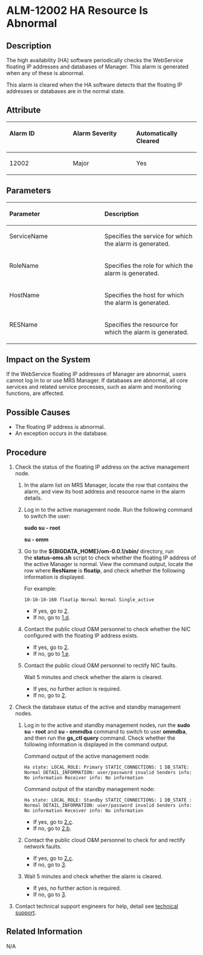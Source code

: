 # ALM-12002 HA Resource Is Abnormal<a name="EN-US_TOPIC_0125375751"></a>

## Description<a name="s31e769cb69684355a5a4638fffd10534"></a>

The high availability \(HA\) software periodically checks the WebService floating IP addresses and databases of Manager. This alarm is generated when any of these is abnormal.

This alarm is cleared when the HA software detects that the floating IP addresses or databases are in the normal state.

## **Attribute**<a name="s343a5a9b695a489ea7807e9cd6e7faa6"></a>

<a name="t73e9295a2eb04511837e97c84db9cb28"></a>
<table><thead align="left"><tr id="rf028f7916b264b6983bf69ba4e55abf7"><th class="cellrowborder" valign="top" width="33.33333333333333%" id="mcps1.1.4.1.1"><p id="aac02990371d548d9b91c4ff4ebd5b119"><a name="aac02990371d548d9b91c4ff4ebd5b119"></a><a name="aac02990371d548d9b91c4ff4ebd5b119"></a><strong id="a3aa38ec8a5524588b3a4d80b806f35eb"><a name="a3aa38ec8a5524588b3a4d80b806f35eb"></a><a name="a3aa38ec8a5524588b3a4d80b806f35eb"></a>Alarm ID</strong></p>
</th>
<th class="cellrowborder" valign="top" width="33.33333333333333%" id="mcps1.1.4.1.2"><p id="a35e91a1a7d724ecd9f76f3f570a08fe0"><a name="a35e91a1a7d724ecd9f76f3f570a08fe0"></a><a name="a35e91a1a7d724ecd9f76f3f570a08fe0"></a><strong id="a6a6cada96da245e38dd67c8717a3862c"><a name="a6a6cada96da245e38dd67c8717a3862c"></a><a name="a6a6cada96da245e38dd67c8717a3862c"></a>Alarm Severity</strong></p>
</th>
<th class="cellrowborder" valign="top" width="33.33333333333333%" id="mcps1.1.4.1.3"><p id="ab40e83998b26464bb1fdb167c4617e86"><a name="ab40e83998b26464bb1fdb167c4617e86"></a><a name="ab40e83998b26464bb1fdb167c4617e86"></a><strong id="a4194bf9323044700911a79023beebaac"><a name="a4194bf9323044700911a79023beebaac"></a><a name="a4194bf9323044700911a79023beebaac"></a>Automatically Cleared</strong></p>
</th>
</tr>
</thead>
<tbody><tr id="r7f5ea298765d41aeb73c07eaa423356b"><td class="cellrowborder" valign="top" width="33.33333333333333%" headers="mcps1.1.4.1.1 "><p id="a21424d79ceb94347bca684e6b319cc52"><a name="a21424d79ceb94347bca684e6b319cc52"></a><a name="a21424d79ceb94347bca684e6b319cc52"></a>12002</p>
</td>
<td class="cellrowborder" valign="top" width="33.33333333333333%" headers="mcps1.1.4.1.2 "><p id="afa60f646ae554e12bdc06593ab8d1e75"><a name="afa60f646ae554e12bdc06593ab8d1e75"></a><a name="afa60f646ae554e12bdc06593ab8d1e75"></a>Major</p>
</td>
<td class="cellrowborder" valign="top" width="33.33333333333333%" headers="mcps1.1.4.1.3 "><p id="aabc205a1d4d24554b266d6132180825f"><a name="aabc205a1d4d24554b266d6132180825f"></a><a name="aabc205a1d4d24554b266d6132180825f"></a>Yes</p>
</td>
</tr>
</tbody>
</table>

## Parameters<a name="s107a10c0308040f689f1f612886b4c4f"></a>

<a name="t56bf09995c2a4435b154a558626c6f96"></a>
<table><thead align="left"><tr id="rfb8e0f5583cf49e8b4e323e038eb3235"><th class="cellrowborder" valign="top" width="50%" id="mcps1.1.3.1.1"><p id="ae69734ab07684cff8df777670ef73194"><a name="ae69734ab07684cff8df777670ef73194"></a><a name="ae69734ab07684cff8df777670ef73194"></a><strong id="a931b1ad9021a47b4beae69b408429ca1"><a name="a931b1ad9021a47b4beae69b408429ca1"></a><a name="a931b1ad9021a47b4beae69b408429ca1"></a>Parameter</strong></p>
</th>
<th class="cellrowborder" valign="top" width="50%" id="mcps1.1.3.1.2"><p id="abd3343835d334361bf687c5722747d6f"><a name="abd3343835d334361bf687c5722747d6f"></a><a name="abd3343835d334361bf687c5722747d6f"></a><strong id="ae778b34a6c1e41c59dc5fdd5f2d1459e"><a name="ae778b34a6c1e41c59dc5fdd5f2d1459e"></a><a name="ae778b34a6c1e41c59dc5fdd5f2d1459e"></a>Description</strong></p>
</th>
</tr>
</thead>
<tbody><tr id="rf259c48987f34318883518d2a217fc6a"><td class="cellrowborder" valign="top" width="50%" headers="mcps1.1.3.1.1 "><p id="a276ead050366469c8f29cecb2071a9b0"><a name="a276ead050366469c8f29cecb2071a9b0"></a><a name="a276ead050366469c8f29cecb2071a9b0"></a>ServiceName</p>
</td>
<td class="cellrowborder" valign="top" width="50%" headers="mcps1.1.3.1.2 "><p id="a64edab0e9b7e4d0bbd593b9b12b83704"><a name="a64edab0e9b7e4d0bbd593b9b12b83704"></a><a name="a64edab0e9b7e4d0bbd593b9b12b83704"></a>Specifies the service for which the alarm is generated.</p>
</td>
</tr>
<tr id="r3b22c4615f9b4c17ad6f9c07e516ff2c"><td class="cellrowborder" valign="top" width="50%" headers="mcps1.1.3.1.1 "><p id="ac0fb4a130ce2402c83ead5855d4a4144"><a name="ac0fb4a130ce2402c83ead5855d4a4144"></a><a name="ac0fb4a130ce2402c83ead5855d4a4144"></a>RoleName</p>
</td>
<td class="cellrowborder" valign="top" width="50%" headers="mcps1.1.3.1.2 "><p id="aa7e8b49fb54b40d7a0c9aa3b2c2dcec8"><a name="aa7e8b49fb54b40d7a0c9aa3b2c2dcec8"></a><a name="aa7e8b49fb54b40d7a0c9aa3b2c2dcec8"></a>Specifies the role for which the alarm is generated.</p>
</td>
</tr>
<tr id="rb7e7e7e982ec4bd1bc108d4fd941c058"><td class="cellrowborder" valign="top" width="50%" headers="mcps1.1.3.1.1 "><p id="aa3b6cc3f84fd467faf598cdcfca1722a"><a name="aa3b6cc3f84fd467faf598cdcfca1722a"></a><a name="aa3b6cc3f84fd467faf598cdcfca1722a"></a>HostName</p>
</td>
<td class="cellrowborder" valign="top" width="50%" headers="mcps1.1.3.1.2 "><p id="ae06caa975f7c4b91a20814e1d06d4fb1"><a name="ae06caa975f7c4b91a20814e1d06d4fb1"></a><a name="ae06caa975f7c4b91a20814e1d06d4fb1"></a>Specifies the host for which the alarm is generated.</p>
</td>
</tr>
<tr id="ra558ae0f5fe04511a8656a6d0ed60ffd"><td class="cellrowborder" valign="top" width="50%" headers="mcps1.1.3.1.1 "><p id="a232eff77524b4b089168f2793627306d"><a name="a232eff77524b4b089168f2793627306d"></a><a name="a232eff77524b4b089168f2793627306d"></a>RESName</p>
</td>
<td class="cellrowborder" valign="top" width="50%" headers="mcps1.1.3.1.2 "><p id="a09d8832c18294d53850bb5473473613d"><a name="a09d8832c18294d53850bb5473473613d"></a><a name="a09d8832c18294d53850bb5473473613d"></a>Specifies the resource for which the alarm is generated.</p>
</td>
</tr>
</tbody>
</table>

## Impact on the System<a name="sa8d49af957394b6b9bf720d99d3b0f4d"></a>

If the WebService floating IP addresses of Manager are abnormal, users cannot log in to or use MRS Manager. If databases are abnormal, all core services and related service processes, such as alarm and monitoring functions, are affected.

## Possible Causes<a name="s53b8fc1d375a46d9864f5763db83c7ca"></a>

-   The floating IP address is abnormal.
-   An exception occurs in the database.

## Procedure<a name="scb8f6d4c8e704e6b9e9e5c8366aee7a2"></a>

1.  Check the status of the floating IP address on the active management node.
    1.  In the alarm list on MRS Manager, locate the row that contains the alarm, and view its host address and resource name in the alarm details.
    2.  Log in to the active management node. Run the following command to switch the user:

        **sudo su - root**

        **su - omm**

    3.  Go to the  **$\{BIGDATA\_HOME\}/om-0.0.1/sbin/** directory, run the **status-oms.sh** script to check whether the floating IP address of the active Manager is normal. View the command output, locate the row where **ResName** is **floatip**, and check whether the following information is displayed.

        For example:

        ```
        10-10-10-160 floatip Normal Normal Single_active
        ```

        -   If yes, go to  [2](#lf066eeea4d784f6bafc9f76590c2f802).
        -   If no, go to  [1.d](#l80ee8ea145024886b51d959328fbf5cb).

    4.  <a name="l80ee8ea145024886b51d959328fbf5cb"></a>Contact the public cloud O&M personnel to check whether the NIC configured with the floating IP address exists.
        -   If yes, go to  [2](#lf066eeea4d784f6bafc9f76590c2f802).
        -   If no, go to  [1.e](#l41dbdcf0478b499bb23ea520c2a530f6).

    5.  <a name="l41dbdcf0478b499bb23ea520c2a530f6"></a>Contact the public cloud O&M personnel to rectify NIC faults.

        Wait 5 minutes and check whether the alarm is cleared.

        -   If yes, no further action is required.
        -   If no, go to  [2](#lf066eeea4d784f6bafc9f76590c2f802).

2.  <a name="lf066eeea4d784f6bafc9f76590c2f802"></a>Check the database status of the active and standby management nodes.
    1.  Log in to the active and standby management nodes, run the  **sudo su - root**  and **su - ommdba** command to switch to user **ommdba**, and then run the **gs\_ctl query**  command. Check whether the following information is displayed in the command output.

        Command output of the active management node:

        ```
        Ha state: LOCAL_ROLE: Primary STATIC_CONNECTIONS: 1 DB_STATE: Normal DETAIL_INFORMATION: user/password invalid Senders info: No information Receiver info: No information
        ```

        Command output of the standby management node:

        ```
        Ha state: LOCAL_ROLE: Standby STATIC_CONNECTIONS: 1 DB_STATE : Normal DETAIL_INFORMATION: user/password invalid Senders info: No information Receiver info: No information
        ```

        -   If yes, go to  [2.c](#lf551c5a79aa7494380a9880feb5f6339).
        -   If no, go to  [2.b](#l68236939ab1843bbb46f11a85dab3357).

    1.  <a name="l68236939ab1843bbb46f11a85dab3357"></a>Contact the public cloud O&M personnel to check for and rectify network faults.
        -   If yes, go to  [2.c](#lf551c5a79aa7494380a9880feb5f6339).
        -   If no, go to  [3](#l85c31cbceaaa40fc9ecc31bf9855b118).

    1.  <a name="lf551c5a79aa7494380a9880feb5f6339"></a>Wait 5 minutes and check whether the alarm is cleared.
        -   If yes, no further action is required.
        -   If no, go to  [3](#l85c31cbceaaa40fc9ecc31bf9855b118).

3.  <a name="l85c31cbceaaa40fc9ecc31bf9855b118"></a>Contact technical support engineers for help, detail see  [technical support](https://docs.otc.t-systems.com/en-us/public/learnmore.html).

## Related Information<a name="s004ab9ef74ef40c394f70b4ca3a4c215"></a>

N/A

